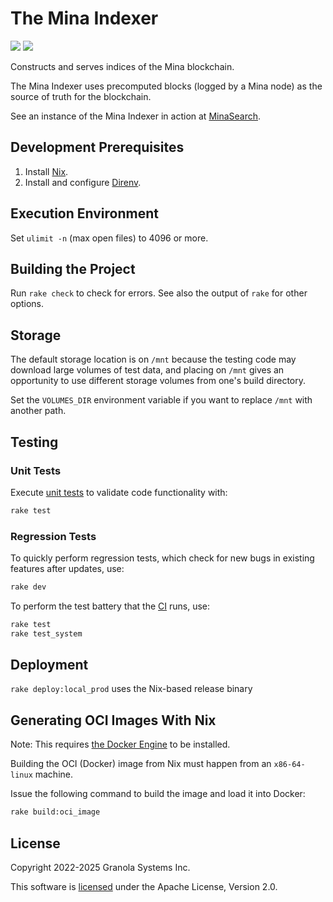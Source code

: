 # The Mina Indexer

<a href="https://buildkite.com/granola/mina-indexer-tier-1/builds?branch=main"><img src="https://badge.buildkite.com/c2da30c5a1deb1ff6e0ca09c5ec33f7bd0a5b57ea35df4fc15.svg"></a>
<a href="https://github.com/Granola-Team/mina-indexer/blob/main/LICENSE"><img src="https://img.shields.io/badge/license-APACHE-blue.svg"></a>

Constructs and serves indices of the Mina blockchain.

The Mina Indexer uses precomputed blocks (logged by a Mina node) as the source
of truth for the blockchain.

See an instance of the Mina Indexer in action at [MinaSearch](https://minasearch.com).

## Development Prerequisites

1. Install [Nix](https://determinate.systems/nix-installer/).
2. Install and configure [Direnv](https://direnv.net).

## Execution Environment

Set `ulimit -n` (max open files) to 4096 or more.

## Building the Project

Run `rake check` to check for errors. See also the output of `rake` for other
options.

## Storage

The default storage location is on `/mnt` because the testing code may download
large volumes of test data, and placing on `/mnt` gives an opportunity to use
different storage volumes from one's build directory.

Set the `VOLUMES_DIR` environment variable if you want to replace `/mnt` with
another path.

## Testing

### Unit Tests

Execute [unit tests](/rust/tests) to validate code functionality with:

```bash
rake test
```

### Regression Tests

To quickly perform regression tests, which check for new bugs in existing
features after updates, use:

```bash
rake dev
```

To perform the test battery that the [CI](https://buildkite.com/granola/mina-indexer-tier-1) runs, use:

```bash
rake test
rake test_system
```

## Deployment

`rake deploy:local_prod` uses the Nix-based release binary

## Generating OCI Images With Nix

Note: This requires [the Docker Engine](https://docs.docker.com/engine/install/) to be installed.

Building the OCI (Docker) image from Nix must happen from an `x86-64-linux`
machine.

Issue the following command to build the image and load it into Docker:

```bash
rake build:oci_image
```

## License

Copyright 2022-2025 Granola Systems Inc.

This software is [licensed](LICENSE) under the Apache License, Version 2.0.
